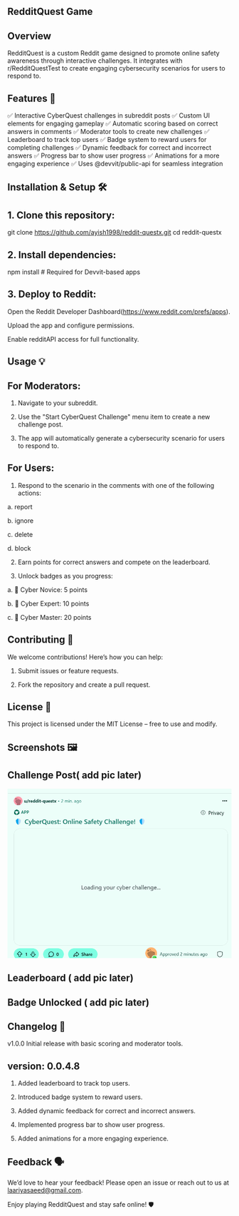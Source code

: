 ## RedditQuest Game
## Overview
RedditQuest is a custom Reddit game designed to promote online safety awareness through interactive challenges.
It integrates with r/RedditQuestTest to create engaging cybersecurity scenarios for users to respond to.

## Features 🚀
✅ Interactive CyberQuest challenges in subreddit posts
✅ Custom UI elements for engaging gameplay
✅ Automatic scoring based on correct answers in comments
✅ Moderator tools to create new challenges
✅ Leaderboard to track top users
✅ Badge system to reward users for completing challenges
✅ Dynamic feedback for correct and incorrect answers
✅ Progress bar to show user progress
✅ Animations for a more engaging experience
✅ Uses @devvit/public-api for seamless integration

## Installation & Setup 🛠
## 1. Clone this repository:
git clone https://github.com/ayish1998/reddit-questx.git
cd reddit-questx
## 2. Install dependencies:

npm install  # Required for Devvit-based apps

## 3. Deploy to Reddit:
Open the Reddit Developer Dashboard(https://www.reddit.com/prefs/apps).

Upload the app and configure permissions.

Enable redditAPI access for full functionality.

## Usage 💡
## For Moderators:
1. Navigate to your subreddit.

2. Use the "Start CyberQuest Challenge" menu item to create a new challenge post.

3. The app will automatically generate a cybersecurity scenario for users to respond to.

## For Users:
1. Respond to the scenario in the comments with one of the following actions:

a. report

b. ignore

c. delete

d. block

2. Earn points for correct answers and compete on the leaderboard.

3. Unlock badges as you progress:

a. 🥉 Cyber Novice: 5 points

b. 🥈 Cyber Expert: 10 points

c. 🏅 Cyber Master: 20 points

## Contributing 🤝
We welcome contributions! Here’s how you can help:

1. Submit issues or feature requests.

2. Fork the repository and create a pull request.

## License 📜
This project is licensed under the MIT License – free to use and modify.

## Screenshots 🖼️
## Challenge Post( add pic later)
![alt text](<assets/Screenshot 2025-03-19 133214.png>)


## Leaderboard ( add pic later)


## Badge Unlocked ( add pic later) 


## Changelog 📝
v1.0.0
Initial release with basic scoring and moderator tools.

## version: 0.0.4.8
1. Added leaderboard to track top users.

2. Introduced badge system to reward users.

3. Added dynamic feedback for correct and incorrect answers.

4. Implemented progress bar to show user progress.

5. Added animations for a more engaging experience.

## Feedback 🗣️
We’d love to hear your feedback! Please open an issue or reach out to us at laariyasaeed@gmail.com.

Enjoy playing RedditQuest and stay safe online! 🛡️



